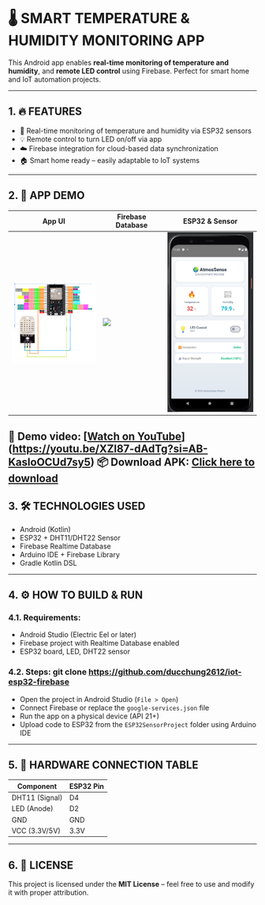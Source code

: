 # 🌡️ SMART TEMPERATURE & HUMIDITY MONITORING APP

This Android app enables **real-time monitoring of temperature and humidity**, and **remote LED control** using Firebase. Perfect for smart home and IoT automation projects.

---

## 1. 🔥 FEATURES

- 📡 Real-time monitoring of temperature and humidity via ESP32 sensors
- 💡 Remote control to turn LED on/off via app
- ☁️ Firebase integration for cloud-based data synchronization
- 🏠 Smart home ready – easily adaptable to IoT systems

---

## 2. 📱 APP DEMO

| App UI | Firebase Database | ESP32 & Sensor |
|--------|-------------------|----------------|
| <img src="https://github.com/ducchung2612/iot-esp32-firebase/blob/main/448274421-08b462bc-d23b-40d2-bd21-dcf6002a1333.png?raw=true" width="200"/> | <img src="https://github.com/user-attachments/assets/6e165d5e-f56b-402b-9f74-3618a6f45905" width="200"/> | <img src="https://github.com/ducchung2612/iot-esp32-firebase/blob/main/giaodien.png?raw=true" width="200"/> |
 

🎥 **Demo video**: [[Watch on YouTube](https://www.youtube.com/watch?v=your-video-id)](https://youtu.be/XZl87-dAdTg?si=AB-KasloOCUd7sy5)
📦  Download APK: [Click here to download](https://drive.google.com/file/d/1ln_NeGqV1gBH3xlCzrCAfBNyY6q4rKQj/view?usp=sharing)
---

## 3. 🛠️ TECHNOLOGIES USED

- Android (Kotlin)
- ESP32 + DHT11/DHT22 Sensor
- Firebase Realtime Database
- Arduino IDE + Firebase Library
- Gradle Kotlin DSL

---

## 4. ⚙️ HOW TO BUILD & RUN

### 4.1. Requirements:
- Android Studio (Electric Eel or later)
- Firebase project with Realtime Database enabled
- ESP32 board, LED, DHT22 sensor

### 4.2. Steps: git clone https://github.com/ducchung2612/iot-esp32-firebase


- Open the project in Android Studio (`File > Open`)
- Connect Firebase or replace the `google-services.json` file
- Run the app on a physical device (API 21+)
- Upload code to ESP32 from the `ESP32SensorProject` folder using Arduino IDE

---

## 5. 🔌 HARDWARE CONNECTION TABLE

| Component        | ESP32 Pin  |
|------------------|------------|
| DHT11 (Signal)   | D4         |
| LED (Anode)      | D2         |
| GND              | GND        |
| VCC (3.3V/5V)    | 3.3V       |



---

## 6. 📄 LICENSE

This project is licensed under the **MIT License** – feel free to use and modify it with proper attribution.
